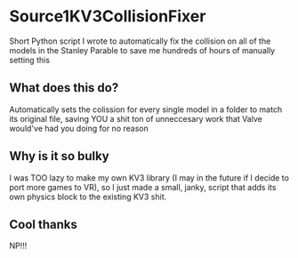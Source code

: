 # Source1KV3CollisionFixer
Short Python script I wrote to automatically fix the collision on all of the models in the Stanley Parable to save me hundreds of hours of manually setting this

## What does this do?
Automatically sets the colission for every single model in a folder to match its original file, saving YOU a shit ton of unneccesary work that Valve would've had you doing for no reason

## Why is it so bulky
I was TOO lazy to make my own KV3 library (I may in the future if I decide to port more games to VR), so I just made a small, janky, script that adds its own physics block to the existing KV3 shit.

## Cool thanks
NP!!!
